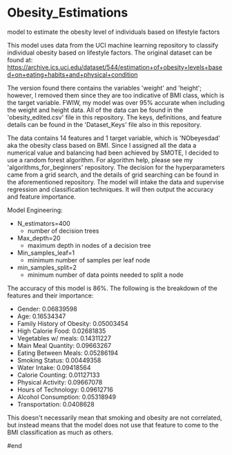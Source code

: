 # Obesity_Estimations
model to estimate the obesity level of individuals based on lifestyle factors

This model uses data from the UCI machine learning repository to classify individual obesity based on lifestyle factors. The original dataset can be found at:
https://archive.ics.uci.edu/dataset/544/estimation+of+obesity+levels+based+on+eating+habits+and+physical+condition

The version found there contains the variables 'weight' and 'height'; however, I removed them since they are too indicative of BMI class, which is the target variable. FWIW, my model was over 95% accurate when including the weight and height data. 
All of the data can be found in the 'obesity_edited.csv' file in this repository. The keys, definitions, and feature details can be found in the 'Dataset_Keys' file also in this repository.

The data contains 14 features and 1 target variable, which is 'NObeyesdad' aka the obesity class based on BMI.
Since I assigned all the data a numerical value and balancing had been achieved by SMOTE, I decided to use a random forest algorithm. For algorithm help, please see my 'algorithms_for_beginners' repository.
The decision for the hyperparameters came from a grid search, and the details of grid searching can be found in the aforementioned repository.
The model will intake the data and supervise regression and classification techniques. It will then output the accuracy and feature importance.  

Model Engineering:
 - N_estimators=400
   - number of decision trees
 - Max_depth=20
   - maximum depth in nodes of a decision tree
 - Min_samples_leaf=1
   - minimum number of samples per leaf node
 - min_samples_split=2
   - minimum number of data points needed to split a node

The accuracy of this model is 86%. The following is the breakdown of the features and their importance:
 - Gender: 0.06839598
 - Age: 0.16534347
 - Family History of Obesity: 0.05003454
 - High Calorie Food: 0.02681835
 - Vegetables w/ meals: 0.14311227
 - Main Meal Quantity: 0.09663267
 - Eating Between Meals: 0.05286194
 - Smoking Status: 0.00449358
 - Water Intake: 0.09418564
 - Calorie Counting: 0.01127133
 - Physical Activity: 0.09667078
 - Hours of Technology: 0.09612716
 - Alcohol Consumption: 0.05318949
 - Transportation: 0.0408628

This doesn't necessarily mean that smoking and obesity are not correlated, but instead means that the model does not use that feature to come to the BMI classification as much as others. 

#end

